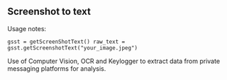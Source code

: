 ## **Screenshot to text**

Usage notes:

`gsst = getScreenShotText()
raw_text = gsst.getScreenshotText("your_image.jpeg")`


Use of Computer Vision, OCR and Keylogger to extract data from private messaging platforms for analysis.

